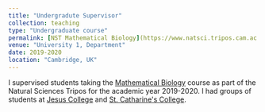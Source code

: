 ```yaml
---
title: "Undergradute Supervisor"
collection: teaching
type: "Undergraduate course"
permalink: [NST Mathematical Biology](https://www.natsci.tripos.cam.ac.uk/subject-information/part1a/qbiol)
venue: "University 1, Department"
date: 2019-2020
location: "Cambridge, UK"
---
```


I supervised students taking the [Mathematical Biology](https://www.natsci.tripos.cam.ac.uk/subject-information/part1a/qbiol) course as part of the Natural Sciences Tripos for the academic year 2019-2020. I had groups of students at [Jesus College](https://www.jesus.cam.ac.uk/) and [St. Catharine's College](https://www.caths.cam.ac.uk/).

